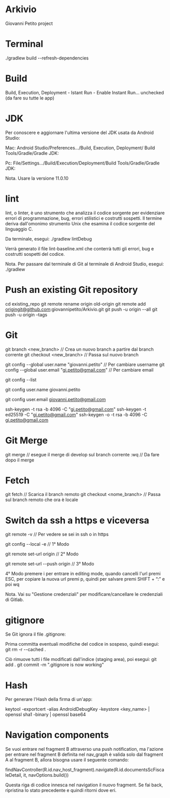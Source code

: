 # Arkivio

Giovanni Petito project

# Terminal

./gradlew build --refresh-dependencies

# Build

Build, Execution, Deployment - Istant Run - Enable Instant Run... unchecked (da fare su tutte le app)

# JDK

Per conoscere e aggiornare l'ultima versione del JDK usata da Android Studio:

Mac: Android Studio/Preferences.../Build, Execution, Deployment/ Build Tools/Gradle/Gradle JDK:

Pc: File/Settings.../Build/Execution/Deployment/Build Tools/Gradle/Gradle JDK:

Nota. Usare la versione 11.0.10

# lint

lint, o linter, è uno strumento che analizza il codice sorgente per evidenziare errori di programmazione,
bug, errori stilistici e costrutti sospetti. Il termine deriva dall'omonimo strumento Unix che esamina il
codice sorgente del linguaggio C.

Da terminale, esegui: ./gradlew lintDebug

Verrà generato il file lint-baseline.xml che conterrà tutti gli errori, bug e costrutti sospetti del codice.

Nota. Per passare dal terminale di Git al terminale di Android Studio, esegui: ./gradlew

# Push an existing Git repository

cd existing_repo
git remote rename origin old-origin
git remote add origingit@github.com:giovannipetito/Arkivio.git
git push -u origin --all
git push -u origin –tags

# Git

git branch <new_branch> // Crea un nuovo branch a partire dal branch corrente
git checkout <new_branch> // Passa sul nuovo branch

git config --global user.name "giovanni.petito" // Per cambiare username
git config --global user.email "gi.petito@gmail.com" // Per cambiare email

git config --list

git config user.name
giovanni.petito

git config user.email
giovanni.petito@gmail.com

ssh-keygen -t rsa -b 4096 -C "gi.petito@gmail.com"
ssh-keygen -t ed25519 -C "gi.petito@gmail.com"
ssh-keygen -o -t rsa -b 4096 -C gi.petito@gmail.com

# Git Merge

git merge <develop> // esegue il merge di develop sul branch corrente
:wq // Da fare dopo il merge

# Fetch

git fetch // Scarica il branch remoto
git checkout <nome_branch> // Passa sul branch remoto che ora è locale

# Switch da ssh a https e viceversa

git remote -v // Per vedere se sei in ssh o in https

git config --local -e // 1° Modo

git remote set-url origin <https o ssh> // 2° Modo

git remote set-url --push origin <https o ssh> // 3° Modo

4° Modo
premere i per entrare in editing mode, quando cancelli l'url premi ESC, per copiare la nuova url
premi p, quindi per salvare premi SHIFT + “:” e poi wq

Nota. Vai su "Gestione credenziali" per modificare/cancellare le credenziali di Gitlab.

# gitignore

Se Git ignora il file .gitignore:

Prima committa eventuali modifiche del codice in sospeso, quindi esegui:
git rm -r --cached .

Ciò rimuove tutti i file modificati dall'indice (staging area), poi esegui:
git add .
git commit -m ".gitignore is now working"

# Hash

Per generare l'Hash della firma di un'app:

keytool -exportcert -alias AndroidDebugKey -keystore <key_name> | openssl sha1 -binary | openssl base64

# Navigation components

Se vuoi entrare nel fragment B attraverso una push notification, ma l'azione per entrare nel fragment B
definita nel nav_graph è valida solo dal fragment A al fragment B, allora bisogna usare il seguente comando:

findNavController(R.id.nav_host_fragment).navigate(R.id.documentsScFiscaleDetail, it, navOptions.build())

Questa riga di codice innesca nel navigation il nuovo fragment. Se fai back, ripristina lo stato precedente
e quindi ritorni dove eri.